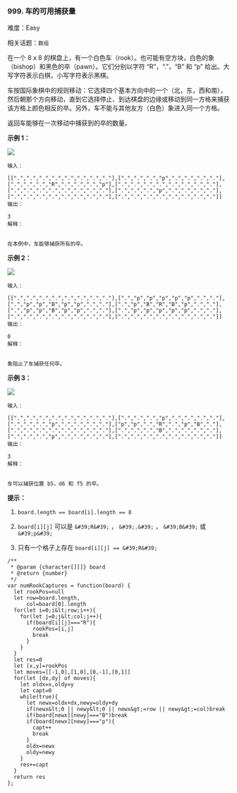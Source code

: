 ### 999. 车的可用捕获量

难度：Easy

相关话题：`数组`

在一个 8 x 8 的棋盘上，有一个白色车（rook）。也可能有空方块，白色的象（bishop）和黑色的卒（pawn）。它们分别以字符 &ldquo;R&rdquo;，&ldquo;.&rdquo;，&ldquo;B&rdquo; 和 &ldquo;p&rdquo; 给出。大写字符表示白棋，小写字符表示黑棋。



车按国际象棋中的规则移动：它选择四个基本方向中的一个（北，东，西和南），然后朝那个方向移动，直到它选择停止、到达棋盘的边缘或移动到同一方格来捕获该方格上颜色相反的卒。另外，车不能与其他友方（白色）象进入同一个方格。



返回车能够在一次移动中捕获到的卒的数量。




 **示例 1：** 



![](https://assets.leetcode-cn.com/aliyun-lc-upload/uploads/2019/02/23/1253_example_1_improved.PNG)




```
输入：

[[".",".",".",".",".",".",".","."],[".",".",".","p",".",".",".","."],[".",".",".","R",".",".",".","p"],[".",".",".",".",".",".",".","."],[".",".",".",".",".",".",".","."],[".",".",".","p",".",".",".","."],[".",".",".",".",".",".",".","."],[".",".",".",".",".",".",".","."]]
输出：

3
解释：


在本例中，车能够捕获所有的卒。

```

 **示例 2：** 



![](https://assets.leetcode-cn.com/aliyun-lc-upload/uploads/2019/02/23/1253_example_2_improved.PNG)




```
输入：

[[".",".",".",".",".",".",".","."],[".","p","p","p","p","p",".","."],[".","p","p","B","p","p",".","."],[".","p","B","R","B","p",".","."],[".","p","p","B","p","p",".","."],[".","p","p","p","p","p",".","."],[".",".",".",".",".",".",".","."],[".",".",".",".",".",".",".","."]]
输出：

0
解释：


象阻止了车捕获任何卒。

```

 **示例 3：** 



![](https://assets.leetcode-cn.com/aliyun-lc-upload/uploads/2019/02/23/1253_example_3_improved.PNG)




```
输入：

[[".",".",".",".",".",".",".","."],[".",".",".","p",".",".",".","."],[".",".",".","p",".",".",".","."],["p","p",".","R",".","p","B","."],[".",".",".",".",".",".",".","."],[".",".",".","B",".",".",".","."],[".",".",".","p",".",".",".","."],[".",".",".",".",".",".",".","."]]
输出：

3
解释： 


车可以捕获位置 b5，d6 和 f5 的卒。

```





 **提示：** 





1.  `board.length == board[i].length == 8` 

2.  `board[i][j]`  可以是 `&#39;R&#39;` ， `&#39;.&#39;` ， `&#39;B&#39;` 或 `&#39;p&#39;` 

3. 只有一个格子上存在 `board[i][j] == &#39;R&#39;` 






```
/**
 * @param {character[][]} board
 * @return {number}
 */
var numRookCaptures = function(board) {
  let rookPos=null
  let row=board.length,
      col=board[0].length
  for(let i=0;i&lt;row;i++){
    for(let j=0;j&lt;col;j++){
      if(board[i][j]==="R"){
        rookPos=[i,j]
        break
      }
    }
  }
  let res=0
  let [x,y]=rookPos
  let moves=[[-1,0],[1,0],[0,-1],[0,1]]
  for(let [dx,dy] of moves){
    let oldx=x,oldy=y
    let capt=0
    while(true){
      let newx=oldx+dx,newy=oldy+dy
      if(newx&lt;0 || newy&lt;0 || newx&gt;=row || newy&gt;=col)break
      if(board[newx][newy]==="B")break
      if(board[newx][newy]==="p"){
        capt++
        break
      }
      oldx=newx
      oldy=newy
    }
    res+=capt
  }
  return res
};



```
